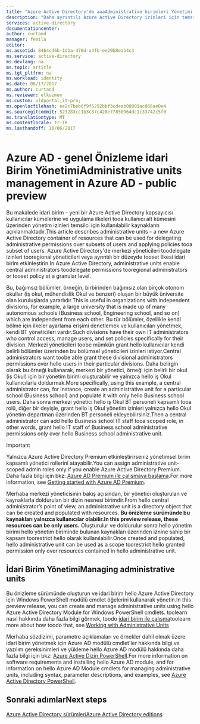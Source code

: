 ```yaml
---
title: "Azure Active Directory'de aaaAdministrative birimleri Yönetimi Önizleme"
description: "Daha ayrıntılı Azure Active Directory izinleri için temsilci seçme için idari birim kullanma"
services: active-directory
documentationcenter: 
author: curtand
manager: femila
editor: 
ms.assetid: 8464cd6b-1d1a-470d-a4fb-ee29b8eab4c4
ms.service: active-directory
ms.devlang: na
ms.topic: article
ms.tgt_pltfrm: na
ms.workload: identity
ms.date: 08/17/2017
ms.author: curtand
ms.reviewer: elkuzmen
ms.custom: oldportal;it-pro;
ms.openlocfilehash: ee2c7beb6f9f6292bbf3cdeab00801ac066ae0e4
ms.sourcegitcommit: 523283cc1b3c37c428e77850964dc1c33742c5f0
ms.translationtype: MT
ms.contentlocale: tr-TR
ms.lasthandoff: 10/06/2017
---
```

# <a name="administrative-units-management-in-azure-ad---public-preview"></a><span data-ttu-id="9a60d-103">Azure AD - genel Önizleme idari Birim Yönetimi</span><span class="sxs-lookup"><span data-stu-id="9a60d-103">Administrative units management in Azure AD - public preview</span></span>
<span data-ttu-id="9a60d-104">Bu makalede idari birim – yeni bir Azure Active Directory kapsayıcısı kullanıcılar kümelerine ve uygulama ilkeleri tooa kullanıcı alt kümesini üzerinden yönetim izinleri temsilci için kullanılabilir kaynakların açıklanmaktadır.</span><span class="sxs-lookup"><span data-stu-id="9a60d-104">This article describes administrative units – a new Azure Active Directory container of resources that can be used for delegating administrative permissions over subsets of users and applying policies tooa subset of users.</span></span> <span data-ttu-id="9a60d-105">Azure Active Directory'de merkezi yöneticileri toodelegate izinleri tooregional yöneticileri veya ayrıntılı bir düzeyde tooset İlkesi idari birim etkinleştirin.</span><span class="sxs-lookup"><span data-stu-id="9a60d-105">In Azure Active Directory, administrative units enable central administrators toodelegate permissions tooregional administrators or tooset policy at a granular level.</span></span>

<span data-ttu-id="9a60d-106">Bu, bağımsız bölümler, örneğin, birbirinden bağımsız olan birçok otonom okullar (iş okul, mühendislik Okul ve benzeri) oluşan bir büyük üniversite olan kuruluşlarda yararlıdır.</span><span class="sxs-lookup"><span data-stu-id="9a60d-106">This is useful in organizations with independent divisions, for example, a large university that is made up of many autonomous schools (Business school, Engineering school, and so on) which are independent from each other.</span></span> <span data-ttu-id="9a60d-107">Bu tür bölümler, özellikle kendi bölme için ilkeler ayarlama erişimi denetlemek ve kullanıcıları yönetmek, kendi BT yöneticileri vardır.</span><span class="sxs-lookup"><span data-stu-id="9a60d-107">Such divisions have their own IT administrators who control access, manage users, and set policies specifically for their division.</span></span> <span data-ttu-id="9a60d-108">Merkezi yöneticileri toobe mümkün grant hello kullanıcılar kendi belirli bölümler üzerinden bu bölümsel yöneticileri izinleri istiyor.</span><span class="sxs-lookup"><span data-stu-id="9a60d-108">Central administrators want toobe able grant these divisional administrators permissions over hello users in their particular divisions.</span></span> <span data-ttu-id="9a60d-109">Daha belirgin olarak bu örneği kullanarak, merkezi bir yönetici, örneği için belirli bir okul (iş Okul) için bir yönetim birimi oluşturabilir ve yalnızca hello iş Okul kullanıcılarla doldurmak.</span><span class="sxs-lookup"><span data-stu-id="9a60d-109">More specifically, using this example, a central administrator can, for instance, create an administrative unit for a particular school (Business school) and populate it with only hello Business school users.</span></span> <span data-ttu-id="9a60d-110">Daha sonra merkezi yönetici hello iş Okul BT personeli kapsamlı tooa rolü, diğer bir deyişle, grant hello iş Okul yönetim izinleri yalnızca hello Okul yönetim departman üzerinden BT personeli ekleyebilirsiniz.</span><span class="sxs-lookup"><span data-stu-id="9a60d-110">Then a central administrator can add hello Business school IT staff tooa scoped role, in other words, grant hello IT staff of Business school administrative permissions only over hello Business school administrative unit.</span></span>

> [!IMPORTANT]
> <span data-ttu-id="9a60d-111">Yalnızca Azure Active Directory Premium etkinleştirirseniz yönetimsel birim kapsamlı yönetici rollerini atayabilir.</span><span class="sxs-lookup"><span data-stu-id="9a60d-111">You can assign administrative unit-scoped admin roles only if you enable Azure Active Directory Premium.</span></span> <span data-ttu-id="9a60d-112">Daha fazla bilgi için bkz: [Azure AD Premium ile çalışmaya başlama](active-directory-get-started-premium.md).</span><span class="sxs-lookup"><span data-stu-id="9a60d-112">For more information, see [Getting started with Azure AD Premium](active-directory-get-started-premium.md).</span></span>
>


<span data-ttu-id="9a60d-113">Merhaba merkezi yöneticisinin bakış açısından, bir yönetici oluşturulan ve kaynaklarla doldurulan bir dizin nesnesi birimdir.</span><span class="sxs-lookup"><span data-stu-id="9a60d-113">From hello central administrator’s point of view, an administrative unit is a directory object that can be created and populated with resources.</span></span> <span data-ttu-id="9a60d-114">**Bu önizleme sürümünde bu kaynakları yalnızca kullanıcılar olabilir.**</span><span class="sxs-lookup"><span data-stu-id="9a60d-114">**In this preview release, these resources can be only users.**</span></span> <span data-ttu-id="9a60d-115">Oluşturulur ve doldurulur sonra hello yönetim birimi hello yönetim biriminde bulunan kaynakları üzerinden iznine sahip bir kapsam toorestrict hello olarak kullanılabilir.</span><span class="sxs-lookup"><span data-stu-id="9a60d-115">Once created and populated, hello administrative unit can be used as a scope toorestrict hello granted permission only over resources contained in hello administrative unit.</span></span>

## <a name="managing-administrative-units"></a><span data-ttu-id="9a60d-116">İdari Birim Yönetimi</span><span class="sxs-lookup"><span data-stu-id="9a60d-116">Managing administrative units</span></span>
<span data-ttu-id="9a60d-117">Bu önizleme sürümünde oluşturun ve idari birim hello Azure Active Directory için Windows PowerShell modülü cmdlet öğelerini kullanarak yönetin.</span><span class="sxs-lookup"><span data-stu-id="9a60d-117">In this preview release, you can create and manage administrative units using hello Azure Active Directory Module for Windows PowerShell cmdlets.</span></span> <span data-ttu-id="9a60d-118">toolearn nasıl hakkında daha fazla bilgi görmek, toodo [idari birim ile çalışma](https://docs.microsoft.com/powershell/azure/active-directory/working-with-administrative-units?view=azureadps-2.0)</span><span class="sxs-lookup"><span data-stu-id="9a60d-118">toolearn more about how toodo that, see [Working with Administrative Units](https://docs.microsoft.com/powershell/azure/active-directory/working-with-administrative-units?view=azureadps-2.0)</span></span>

<span data-ttu-id="9a60d-119">Merhaba sözdizimi, parametre açıklamaları ve örnekler dahil olmak üzere idari birim yönetmek için Azure AD modülü cmdlet'ler hakkında bilgi ve yazılım gereksinimleri ve yükleme hello Azure AD modülü hakkında daha fazla bilgi için bkz: [Azure Active Dizin PowerShell](https://docs.microsoft.com/powershell/azure/active-directory/overview?view=azureadps-2.0).</span><span class="sxs-lookup"><span data-stu-id="9a60d-119">For more information on software requirements and installing hello Azure AD module, and for information on hello Azure AD Module cmdlets for managing administrative units, including syntax, parameter descriptions, and examples, see [Azure Active Directory PowerShell](https://docs.microsoft.com/powershell/azure/active-directory/overview?view=azureadps-2.0).</span></span>

## <a name="next-steps"></a><span data-ttu-id="9a60d-120">Sonraki adımlar</span><span class="sxs-lookup"><span data-stu-id="9a60d-120">Next steps</span></span>
[<span data-ttu-id="9a60d-121">Azure Active Directory sürümleri</span><span class="sxs-lookup"><span data-stu-id="9a60d-121">Azure Active Directory editions</span></span>](active-directory-editions.md)
